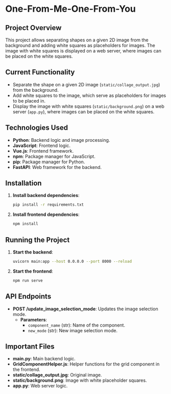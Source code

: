 # One-From-Me-One-From-You

## Project Overview

This project allows separating shapes on a given 2D image from the background and adding white squares as placeholders for images. The image with white squares is displayed on a web server, where images can be placed on the white squares.

## Current Functionality

- Separate the shape on a given 2D image (`static/collage_output.jpg`) from the background.
- Add white squares to the image, which serve as placeholders for images to be placed in.
- Display the image with white squares (`static/background.png`) on a web server (`app.py`), where images can be placed on the white squares.

## Technologies Used

- **Python**: Backend logic and image processing.
- **JavaScript**: Frontend logic.
- **Vue.js**: Frontend framework.
- **npm**: Package manager for JavaScript.
- **pip**: Package manager for Python.
- **FastAPI**: Web framework for the backend.

## Installation

1. **Install backend dependencies**:
    ```bash
    pip install -r requirements.txt
    ```

2. **Install frontend dependencies**:
    ```bash
    npm install
    ```

## Running the Project

1. **Start the backend**:
    ```bash
    uvicorn main:app --host 0.0.0.0 --port 8000 --reload
    ```

2. **Start the frontend**:
    ```bash
    npm run serve
    ```

## API Endpoints

- **POST /update_image_selection_mode**: Updates the image selection mode.
    - **Parameters**:
        - `component_name` (str): Name of the component.
        - `new_mode` (str): New image selection mode.

## Important Files

- **main.py**: Main backend logic.
- **GridComponentHelper.js**: Helper functions for the grid component in the frontend.
- **static/collage_output.jpg**: Original image.
- **static/background.png**: Image with white placeholder squares.
- **app.py**: Web server logic.
